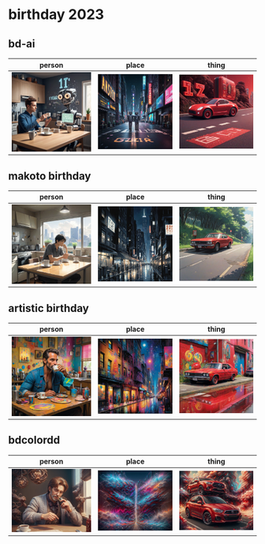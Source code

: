 # birthday 2023

## bd-ai
| person | place | thing |
| --- | --- | --- |
| ![bd-ai person preview](/images/bd_ai_person.webp?raw=true) | ![bd-ai place preview](/images/bd_ai_place.webp?raw=true) | ![bd-ai thing preview](/images/bd_ai_thing.webp?raw=true) |

## makoto birthday
| person | place | thing |
| --- | --- | --- |
| ![makoto birthday person preview](/images/makoto_birthday_person.webp?raw=true) | ![makoto birthday place preview](/images/makoto_birthday_place.webp?raw=true) | ![makoto birthday thing preview](/images/makoto_birthday_thing.webp?raw=true) |

## artistic birthday
| person | place | thing |
| --- | --- | --- |
| ![artistic birthday person preview](/images/artistic_birthday_person.webp?raw=true) | ![artistic birthday place preview](/images/artistic_birthday_place.webp?raw=true) | ![artistic birthday thing preview](/images/artistic_birthday_thing.webp?raw=true) |

## bdcolordd
| person | place | thing |
| --- | --- | --- |
| ![bdcolordd person preview](/images/bdcolordd_person.webp?raw=true) | ![bdcolordd place preview](/images/bdcolordd_place.webp?raw=true) | ![bdcolordd thing preview](/images/bdcolordd_thing.webp?raw=true) |

